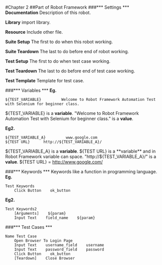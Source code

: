 #Chapter 2
##Part of Robot Framework
###*** Settings ***
**Documentation** Description of this robot.

**Library** import library.

**Resource** Include other file.

**Suite Setup** The first to do when this robot working.

**Suite Teardown** The last to do before end of robot working.

**Test Setup** The first to do when test case working.

**Test Teardown** The last to do before end of test case working.

**Test Template** Template for test case.

###*** Variables ***
**Eg.**
```
${TEST_VARIABLE}         Welcome to Robot Framework Automation Test with Selenium for beginner class.
```
${TEST_VARIABLE} is a **variable**.
"Welcome to Robot Framework Automation Test with Selenium for beginner class." is a **value**.

**Eg2.**
```
${TEST_VARIABLE_A}         www.google.com
${TEST URL}      http://${TEST_VARIABLE_A}/
```
${TEST_VARIABLE_A} is a **variable**.
${TEST URL} is a **variable** and in Robot Framework variable can space.
"http://${TEST_VARIABLE_A}/" is a **value**.
${TEST URL} = http://www.google.com/

###*** Keywords ***
Keywords like a function in programming language.
**Eg.**
```
Test Keywords
    Click Button    ok_button
```
**Eg2.**
```
Test Keywords2
    [Arguments]    ${param}
    Input Text    field_name    ${param}
```
###*** Test Cases ***
```
Name Test Case
    Open Browser To Login Page
    Input Text    username_field    username
    Input Text    password_field    password
    Click Button    ok_button
    [Teardown]    Close Browser
```
